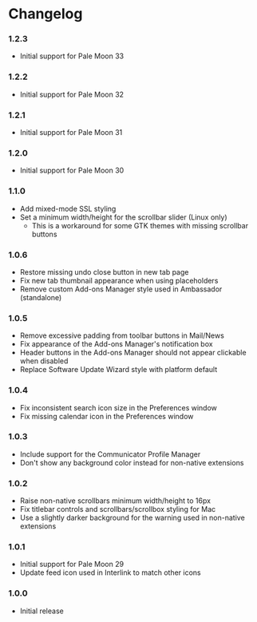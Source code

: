 # Changelog

### 1.2.3
- Initial support for Pale Moon 33

### 1.2.2
- Initial support for Pale Moon 32

### 1.2.1
- Initial support for Pale Moon 31

### 1.2.0
- Initial support for Pale Moon 30

### 1.1.0
- Add mixed-mode SSL styling
- Set a minimum width/height for the scrollbar slider (Linux only)
  * This is a workaround for some GTK themes with missing scrollbar buttons

### 1.0.6
- Restore missing undo close button in new tab page
- Fix new tab thumbnail appearance when using placeholders
- Remove custom Add-ons Manager style used in Ambassador (standalone)

### 1.0.5
- Remove excessive padding from toolbar buttons in Mail/News
- Fix appearance of the Add-ons Manager's notification box
- Header buttons in the Add-ons Manager should not appear clickable when disabled
- Replace Software Update Wizard style with platform default

### 1.0.4
- Fix inconsistent search icon size in the Preferences window
- Fix missing calendar icon in the Preferences window

### 1.0.3
- Include support for the Communicator Profile Manager
- Don't show any background color instead for non-native extensions

### 1.0.2
- Raise non-native scrollbars minimum width/height to 16px
- Fix titlebar controls and scrollbars/scrollbox styling for Mac
- Use a slightly darker background for the warning used in non-native extensions

### 1.0.1
- Initial support for Pale Moon 29
- Update feed icon used in Interlink to match other icons

### 1.0.0
- Initial release